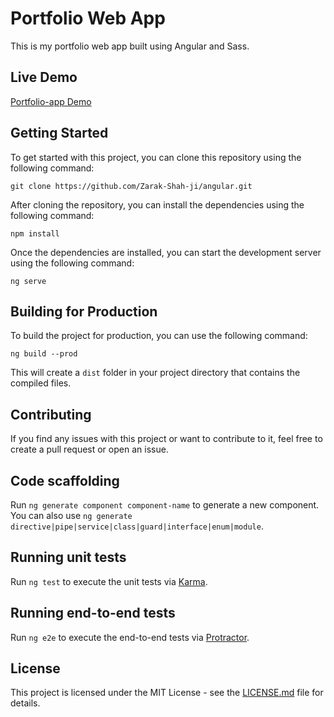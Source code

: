 # Portfolio Web App

This is my portfolio web app built using Angular and Sass.
 
## Live Demo

[Portfolio-app Demo](https://zarak-shah-ji.github.io/portfolio/)




## Getting Started

To get started with this project, you can clone this repository using the following command:

```
git clone https://github.com/Zarak-Shah-ji/angular.git
```

After cloning the repository, you can install the dependencies using the following command:

```
npm install
```

Once the dependencies are installed, you can start the development server using the following command:

```
ng serve
```

## Building for Production

To build the project for production, you can use the following command:

```
ng build --prod
```

This will create a `dist` folder in your project directory that contains the compiled files.

## Contributing

If you find any issues with this project or want to contribute to it, feel free to create a pull request or open an issue.


## Code scaffolding

Run `ng generate component component-name` to generate a new component. You can also use `ng generate directive|pipe|service|class|guard|interface|enum|module`.


## Running unit tests

Run `ng test` to execute the unit tests via [Karma](https://karma-runner.github.io).

## Running end-to-end tests

Run `ng e2e` to execute the end-to-end tests via [Protractor](http://www.protractortest.org/).

## License

This project is licensed under the MIT License - see the [LICENSE.md](LICENSE.md) file for details.








